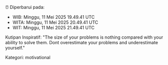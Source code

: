 ⏰ Diperbarui pada:
- WIB: Minggu, 11 Mei 2025 19.49.41 UTC
- WITA: Minggu, 11 Mei 2025 20.49.41 UTC
- WIT: Minggu, 11 Mei 2025 21.49.41 UTC

Kutipan Inspiratif:
"The size of your problems is nothing compared with your ability to solve them. Dont overestimate your problems and underestimate yourself."


Kategori: motivational

